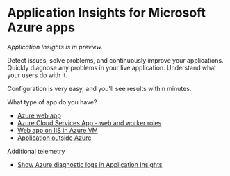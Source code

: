 <properties 
    pageTitle="Application Insights for Microsoft Azure apps" 
    description="Analyze usage and performance of your Azure app with Application Insights." 
    services="application-insights" 
    documentationCenter="windows"
    authors="alancameronwills" 
    manager="douge"/>

<tags 
    ms.service="application-insights" 
    ms.workload="tbd" 
    ms.tgt_pltfrm="ibiza" 
    ms.devlang="na" 
    ms.topic="article" 
    ms.date="08/15/2016" 
    ms.author="awills"/>

#  <a name="application-insights-for-microsoft-azure-apps"></a>Application Insights for Microsoft Azure apps

*Application Insights is in preview.*


Detect issues, solve problems, and continuously improve your applications. Quickly diagnose any problems in your live application. Understand what your users do with it.

Configuration is very easy, and you'll see results within minutes.

What type of app do you have?

* [Azure web app](app-insights-asp-net.md)
* [Azure Cloud Services App - web and worker roles](app-insights-cloudservices.md)
* [Web app on IIS in Azure VM](app-insights-asp-net.md)
* [Application outside Azure](app-insights-overview.md)


Additional telemetry

* [Show Azure diagnostic logs in Application Insights](app-insights-azure-diagnostics.md)




 